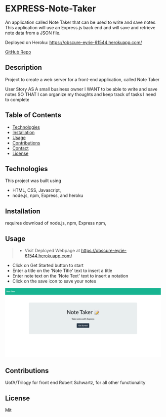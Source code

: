 # EXPRESS-Note-Taker

An application called Note Taker that can be used to write and save notes. This application will use an Express.js back end and will save and retrieve note data from a JSON file.

Deployed on Heroku: https://obscure-eyrie-61544.herokuapp.com/

[GitHub Repo](https://github.com/Robert-Schwartz/Express-Note-Taker)

## Description

Project to create a web server for a front-end application, called Note Taker

User Story
AS A small business owner
I WANT to be able to write and save notes
SO THAT I can organize my thoughts and keep track of tasks I need to complete

## Table of Contents

- [Technologies](#Technologies)
- [Installation](#Installation)
- [Usage](#usage)
- [Contributions](#Contributions)
- [Contact](#Contact)
- [License](#license)

## Technologies

This project was built using

- HTML, CSS, Javascript,
- node.js, npm, Express, and heroku

## Installation

requires download of node.js, npm, Express npm,

## Usage

> - Visit Deployed Webpage at https://obscure-eyrie-61544.herokuapp.com/
- Click on Get Started button to start
- Enter a title on the 'Note Title' text to insert a title
- Enter note text on the 'Note Text' text to insert a notation
- Click on the save icon to save your notes

![preview](preview.png)

## Contributions

UofA/Trilogy for front end
Robert Schwartz, for all other functionality

## License

Mit
